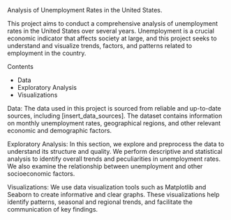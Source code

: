 Analysis of Unemployment Rates in the United States.

This project aims to conduct a comprehensive analysis of unemployment rates in the United States over several years. Unemployment is a crucial economic indicator that affects society at large, and this project seeks to understand and visualize trends, factors, and patterns related to employment in the country.

Contents
 * Data
 * Exploratory Analysis
 * Visualizations

Data: 
The data used in this project is sourced from reliable and up-to-date sources, including [insert_data_sources]. The dataset contains information on monthly unemployment rates, geographical regions, and other relevant economic and demographic factors.

Exploratory Analysis:
In this section, we explore and preprocess the data to understand its structure and quality. We perform descriptive and statistical analysis to identify overall trends and peculiarities in unemployment rates. We also examine the relationship between unemployment and other socioeconomic factors.

Visualizations:
We use data visualization tools such as Matplotlib and Seaborn to create informative and clear graphs. These visualizations help identify patterns, seasonal and regional trends, and facilitate the communication of key findings.
